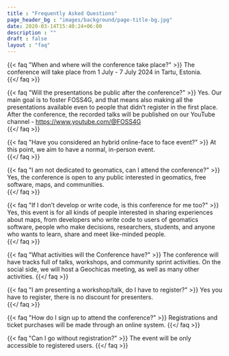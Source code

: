 ```yaml
---
title : "Frequently Asked Questions"
page_header_bg : "images/background/page-title-bg.jpg"
date: 2020-03-14T15:40:24+06:00
description : ""
draft : false
layout : "faq"
---
```



{{< faq "When and where will the conference take place?" >}}
The conference will take place from 1 July - 7 July 2024 in Tartu, Estonia.  
{{</ faq >}}

{{< faq "Will the presentations be public after the conference?" >}}
Yes. Our main goal is to foster FOSS4G, and that means also making all the presentations available even to people that didn’t register in the first place. After the conference, the recorded talks will be published on our YouTube channel - https://www.youtube.com/@FOSS4G  
{{</ faq >}}

{{< faq "Have you considered an hybrid online-face to face event?" >}}
At this point, we aim to have a normal, in-person event.  
{{</ faq >}}

{{< faq "I am not dedicated to geomatics, can I attend the conference?" >}}
Yes, the conference is open to any public interested in geomatics, free software, maps, and communities.  
{{</ faq >}}

{{< faq "If I don’t develop or write code, is this conference for me too?" >}}
Yes, this event is for all kinds of people interested in sharing experiences about maps, from developers who write code to users of geomatics software, people who make decisions, researchers, students, and anyone who wants to learn, share and meet like-minded people.  
{{</ faq >}}

{{< faq "What activities will the Conference have?" >}}
The conference will have tracks full of talks, workshops, and community sprint activities. On the social side, we will host a Geochicas meeting, as well as many other activities. 
{{</ faq >}}

{{< faq "I am presenting a workshop/talk, do I have to register?" >}}
Yes you have to register, there is no discount for presenters.  
{{</ faq >}}

{{< faq "How do I sign up to attend the conference?" >}}
Registrations and ticket purchases will be made through an online system. 
{{</ faq >}}

{{< faq "Can I go without registration?" >}}
The event will be only accessible to registered users.
{{</ faq >}}